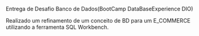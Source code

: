 Entrega de Desafio Banco de Dados(BootCamp DataBaseExperience DIO)

Realizado um refinamento de um conceito de BD para um E_COMMERCE utilizando a ferramenta SQL Workbench.
